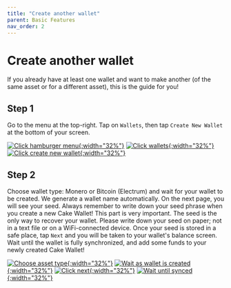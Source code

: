 ```yaml
---
title: "Create another wallet"
parent: Basic Features
nav_order: 2
---
```


# Create another wallet

If you already have at least one wallet and want to make another (of the same asset or for a different asset), this is the guide for you!

## Step 1   

Go to the menu at the top-right. Tap on `Wallets`, then tap `Create New Wallet` at the bottom of your screen.

[![Click hamburger menu](/images/new-wallet-1.jpg){:width="32%"}](/images/new-wallet-1.jpg)
[![Click wallets](/images/new-wallet-2.jpg){:width="32%"}](/images/new-wallet-2.jpg)
[![Click create new wallet](/images/new-wallet-3.jpg){:width="32%"}](/images/new-wallet-3.jpg)

## Step 2  

Choose wallet type: Monero or Bitcoin (Electrum) and wait for your wallet to be created. We generate a wallet name automatically. On the next page, you will see your seed. Always remember to write down your seed phrase when you create a new Cake Wallet! This part is very important. The seed is the only way to recover your wallet. Please write down your seed on paper; not in a text file or on a WiFi-connected device. Once your seed is stored in a safe place, tap `Next` and you will be taken to your wallet's balance screen. Wait until the wallet is fully synchronized, and add some funds to your newly created Cake Wallet!

[![Choose asset type](/images/new-wallet-7.jpg){:width="32%"}](/images/new-wallet-7.jpg)
[![Wait as wallet is created](/images/new-wallet-4.jpg){:width="32%"}](/images/new-wallet-4.jpg)
[![Click next](/images/new-wallet-5.jpg){:width="32%"}](/images/new-wallet-5.jpg)
[![Wait until synced](/images/new-wallet-6.jpg){:width="32%"}](/images/new-wallet-6.jpg)
